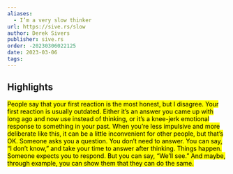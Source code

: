 ```yaml
---
aliases:
  - I’m a very slow thinker
url: https://sive.rs/slow
author: Derek Sivers
publisher: sive.rs
order: -20230306022125
date: 2023-03-06
tags:
---
```


## Highlights
<mark>People say that your first reaction is the most honest, but I disagree. Your first reaction is usually outdated. Either it’s an answer you came up with long ago and now use instead of thinking, or it’s a knee-jerk emotional response to something in your past. When you’re less impulsive and more deliberate like this, it can be a little inconvenient for other people, but that’s OK. Someone asks you a question. You don’t need to answer. You can say, “I don’t know,” and take your time to answer after thinking. Things happen. Someone expects you to respond. But you can say, “We’ll see.” And maybe, through example, you can show them that they can do the same.</mark>


